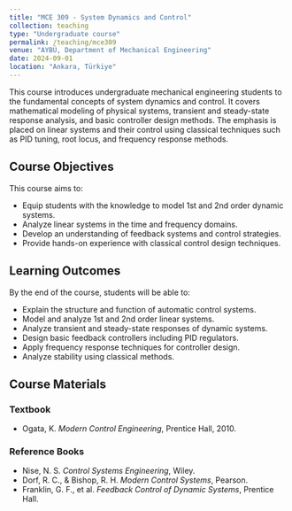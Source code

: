 ```yaml
---
title: "MCE 309 - System Dynamics and Control"
collection: teaching
type: "Undergraduate course"
permalink: /teaching/mce309
venue: "AYBÜ, Department of Mechanical Engineering"
date: 2024-09-01
location: "Ankara, Türkiye"
---
```


This course introduces undergraduate mechanical engineering students to the fundamental concepts of system dynamics and control. 
It covers mathematical modeling of physical systems, transient and steady-state response analysis, and basic controller design methods. 
The emphasis is placed on linear systems and their control using classical techniques such as PID tuning, root locus, and frequency response methods.

## Course Objectives

This course aims to:

- Equip students with the knowledge to model 1st and 2nd order dynamic systems.
- Analyze linear systems in the time and frequency domains.
- Develop an understanding of feedback systems and control strategies.
- Provide hands-on experience with classical control design techniques.

## Learning Outcomes

By the end of the course, students will be able to:

- Explain the structure and function of automatic control systems.
- Model and analyze 1st and 2nd order linear systems.
- Analyze transient and steady-state responses of dynamic systems.
- Design basic feedback controllers including PID regulators.
- Apply frequency response techniques for controller design.
- Analyze stability using classical methods.

## Course Materials

### Textbook
- Ogata, K. *Modern Control Engineering*, Prentice Hall, 2010.

### Reference Books
- Nise, N. S. *Control Systems Engineering*, Wiley.  
- Dorf, R. C., & Bishop, R. H. *Modern Control Systems*, Pearson.  
- Franklin, G. F., et al. *Feedback Control of Dynamic Systems*, Prentice Hall.

